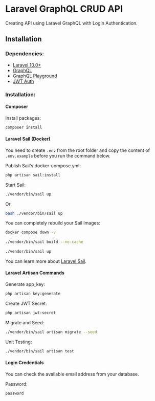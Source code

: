 # Laravel GraphQL CRUD API

Creating API using Laravel GraphQL with Login Authentication.

## Installation

### Dependencies:

* [Laravel 10.0+](https://github.com/laravel/laravel)
* [GraphQL](https://github.com/rebing/graphql-laravel)
* [GraphQL Playground](https://github.com/mll-lab/laravel-graphiql)
* [JWT Auth](https://jwt-auth.readthedocs.io/en/develop/)


### Installation:


#### Composer

Install packages:
```bash
composer install
```

#### Laravel Sail (Docker)


You need to create `.env` from the root folder and copy the content of `.env.example` before you run the command below.

Publish Sail's docker-compose.yml:
```bash
php artisan sail:install
```

Start Sail:
```bash
./vendor/bin/sail up
```
Or
```bash
bash ./vendor/bin/sail up
```

You can completely rebuild your Sail Images:
```bash
docker compose down -v
 
./vendor/bin/sail build --no-cache
 
./vendor/bin/sail up
```

You can learn more about [Laravel Sail](https://laravel.com/docs/11.x/sail).


#### Laravel Artisan Commands

Generate app_key:
```bash
php artisan key:generate
```

Create JWT Secret:
```bash
php artisan jwt:secret
```

Migrate and Seed:
```bash
./vendor/bin/sail artisan migrate --seed
```

Unit Testing:
```bash
./vendor/bin/sail artisan test
```

#### Login Credentials

You can check the available email address from your database.

Password:
```bash
password
```
